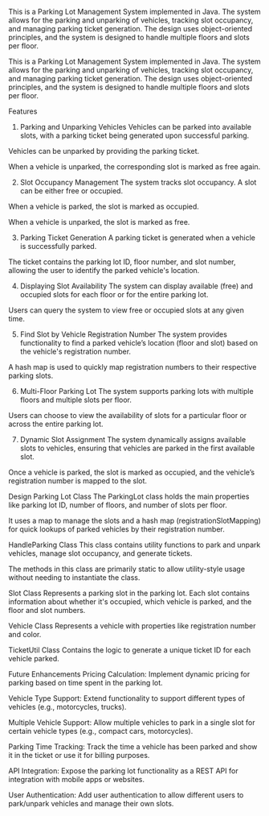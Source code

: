 This is a Parking Lot Management System implemented in Java. The system allows for the parking and unparking of vehicles, tracking slot occupancy, and managing parking ticket generation.
The design uses object-oriented principles, and the system is designed to handle multiple floors and slots per floor.


This is a Parking Lot Management System implemented in Java. The system allows for the parking and unparking of vehicles, tracking slot occupancy, and managing parking ticket generation. The design uses object-oriented principles, and the system is designed to handle multiple floors and slots per floor.

Features
1. Parking and Unparking Vehicles
   Vehicles can be parked into available slots, with a parking ticket being generated upon successful parking.

Vehicles can be unparked by providing the parking ticket.

When a vehicle is unparked, the corresponding slot is marked as free again.

2. Slot Occupancy Management
   The system tracks slot occupancy. A slot can be either free or occupied.

When a vehicle is parked, the slot is marked as occupied.

When a vehicle is unparked, the slot is marked as free.

3. Parking Ticket Generation
   A parking ticket is generated when a vehicle is successfully parked.

The ticket contains the parking lot ID, floor number, and slot number, allowing the user to identify the parked vehicle's location.

4. Displaying Slot Availability
   The system can display available (free) and occupied slots for each floor or for the entire parking lot.

Users can query the system to view free or occupied slots at any given time.

5. Find Slot by Vehicle Registration Number
   The system provides functionality to find a parked vehicle’s location (floor and slot) based on the vehicle's registration number.

A hash map is used to quickly map registration numbers to their respective parking slots.

6. Multi-Floor Parking Lot
   The system supports parking lots with multiple floors and multiple slots per floor.

Users can choose to view the availability of slots for a particular floor or across the entire parking lot.

7. Dynamic Slot Assignment
   The system dynamically assigns available slots to vehicles, ensuring that vehicles are parked in the first available slot.

Once a vehicle is parked, the slot is marked as occupied, and the vehicle’s registration number is mapped to the slot.

Design
Parking Lot Class
The ParkingLot class holds the main properties like parking lot ID, number of floors, and number of slots per floor.

It uses a map to manage the slots and a hash map (registrationSlotMapping) for quick lookups of parked vehicles by their registration number.

HandleParking Class
This class contains utility functions to park and unpark vehicles, manage slot occupancy, and generate tickets.

The methods in this class are primarily static to allow utility-style usage without needing to instantiate the class.

Slot Class
Represents a parking slot in the parking lot. Each slot contains information about whether it's occupied, which vehicle is parked, and the floor and slot numbers.

Vehicle Class
Represents a vehicle with properties like registration number and color.

TicketUtil Class
Contains the logic to generate a unique ticket ID for each vehicle parked.





Future Enhancements
Pricing Calculation: Implement dynamic pricing for parking based on time spent in the parking lot.

Vehicle Type Support: Extend functionality to support different types of vehicles (e.g., motorcycles, trucks).

Multiple Vehicle Support: Allow multiple vehicles to park in a single slot for certain vehicle types (e.g., compact cars, motorcycles).

Parking Time Tracking: Track the time a vehicle has been parked and show it in the ticket or use it for billing purposes.

API Integration: Expose the parking lot functionality as a REST API for integration with mobile apps or websites.

User Authentication: Add user authentication to allow different users to park/unpark vehicles and manage their own slots.

